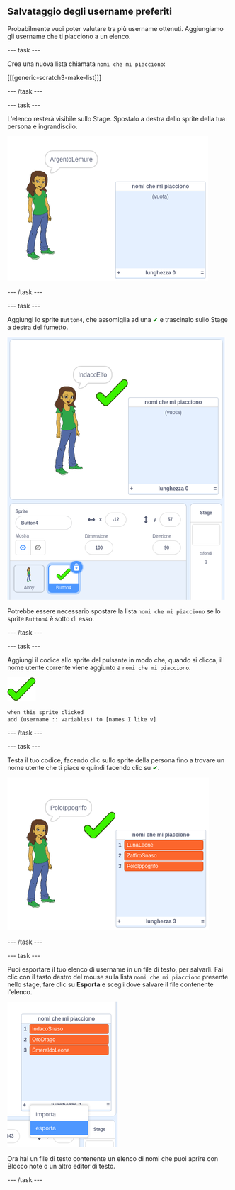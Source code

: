 ## Salvataggio degli username preferiti

Probabilmente vuoi poter valutare tra più username ottenuti. Aggiungiamo gli username che ti piacciono a un elenco.

\--- task \---

Crea una nuova lista chiamata `nomi che mi piacciono`:

[[[generic-scratch3-make-list]]]

\--- /task \---

\--- task \---

L'elenco resterà visibile sullo Stage. Spostalo a destra dello sprite della tua persona e ingrandiscilo.

![lista dei nomi che mi piacciono con pulsante ridimensionamento in basso a sinistra evidenziato](images/usernames-like-stage.png)

\--- /task \---

\--- task \---

Aggiungi lo sprite `Button4`, che assomiglia ad una <span style="color: green;">✔</span> e trascinalo sullo Stage a destra del fumetto.

![sprite della spunta verde sul palco accanto alla lista dei nomi che mi piacciono](images/usernames-tick.png)

Potrebbe essere necessario spostare la lista `nomi che mi piacciono` se lo sprite `Button4` è sotto di esso.

\--- /task \---

\--- task \---

Aggiungi il codice allo sprite del pulsante in modo che, quando si clicca, il nome utente corrente viene aggiunto a `nomi che mi piacciono`.

![sprite pulsante](images/button-sprite.png)

```blocks3
when this sprite clicked
add (username :: variables) to [names I like v]
```

\--- /task \---

\--- task \---

Testa il tuo codice, facendo clic sullo sprite della persona fino a trovare un nome utente che ti piace e quindi facendo clic su <span style="color: green;">✔</span>.

![lista popolata dei nomi che mi piacciono](images/usernames-like-list.png)

\--- /task \---

\--- task \---

Puoi esportare il tuo elenco di username in un file di testo, per salvarli. Fai clic con il tasto destro del mouse sulla lista `nomi che mi piacciono` presente nello stage, fare clic su **Esporta** e scegli dove salvare il file contenente l'elenco.

![menu della lista con opzione per l'esportazione evidenziata](images/usernames-export.png)

Ora hai un file di testo contenente un elenco di nomi che puoi aprire con Blocco note o un altro editor di testo.

\--- /task \---